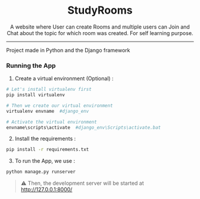 <div align="center">

# StudyRooms

 A website where User can create Rooms and multiple users can Join and Chat about the topic for which room was created. For self learning purpose.
 <hr/>
</div>


 Project made in Python and the Django framework

### Running the App

1. Create a virtual environment (Optional) :

```bash
# Let's install virtualenv first
pip install virtualenv

# Then we create our virtual environment
virtualenv envname  #django_env

# Activate the virtual environment
envname\scripts\activate  #django_env\Scripts\activate.bat
```

2. Install the requirements :

```bash
pip install -r requirements.txt
```
3. To run the App, we use :

```bash
python manage.py runserver
```
> ⚠ Then, the development server will be started at http://127.0.0.1:8000/